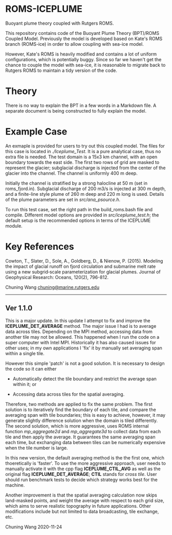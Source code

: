 # ROMS-ICEPLUME
Buoyant plume theory coupled with Rutgers ROMS.

This repository contains code of the Buoyant Plume Theory (BPT)/ROMS Coupled Model. Previously the model is developed based on Kate's ROMS branch (ROMS-ice) in order to allow coupling with sea-ice model.

However, Kate's ROMS is heavily modified and contains a lot of uniform configurations, which is potentially buggy. Since so far we haven't get the chance to couple the model with sea-ice, it is reasonable to migrate back to Rutgers ROMS to maintain a tidy version of the code.

# Theory
There is no way to explain the BPT in a few words in a Markdown file. A separate document is being constructed to fully explain the model.

# Example Case
An exmaple is provided for users to try out this coupled model. The files for this case is located in *./Iceplume\_Test*. It is a pure analytical case, thus no extra file is needed. The test domain is a 15x3 km channel, with an open boundary towards the east side. The first two rows of grid are masked to represent the glacier; subglacial discharge is injected from the center of the glacier into the channel. The channel is uniformly 400 m deep.

Initially the channel is stratified by a strong halocline at 50 m (set in roms\_fjord.in). Subglacial discharge of 200 m3/s is injected at 300 m depth, and a finite-line style plume of 260 m deep and 220 m long is used. Details of the plume parameters are set in *src/ana\_psource.h*.

To run this test case, set the right path in the build\_roms.bash file and compile. Different model options are provided in *src/iceplume\_test.h*; the default setup is the recommended options in terms of the ICEPLUME module.

# Key References
Cowton, T., Slater, D., Sole, A., Goldberg, D., & Nienow, P. (2015). Modeling the impact of glacial runoff on fjord circulation and submarine melt rate using a new subgrid‐scale parameterization for glacial plumes. Journal of Geophysical Research: Oceans, 120(2), 796-812.

Chuning Wang
chuning@marine.rutgers.edu

---

## Ver 1.1.0
This is a major update. In this update I attempt to fix and improve the **ICEPLUME_DET_AVERAGE** method. The major issue I had is to average data across tiles. Depending on the MPI method, accessing data from another tile may not be allowed. This happened when I run the code on a super computer with Intel MPI. Historically it has also caused issues for other uses; in my own applications I 'fix' it by manually set averaging span within a single tile.

However this simple 'patch' is not a good solution. It is necessary to design the code so it can either

- Automatically detect the tile boundary and restrict the average span within it; or

- Accessing data across tiles for the spatial averaging.

Therefore, two methods are applied to fix the same problem. The first solution is to iteratively find the boundary of each tile, and compare the averaging span with tile boundaries; this is easy to achieve, however, it may generate slightly difference solution when the domain is tiled differently. The second solution, which is more aggressive, uses ROMS internal function *mp_aggregate2d* and *mp_aggregate3d* to collect data from each tile and then apply the average. It guarantees the same averaging span each time, but exchanging data between tiles can be numerically expensive when the tile number is large.

In this new version, the default averaging method is the the first one, which thoeretically is 'faster'. To use the more aggressive approach, user needs to manually activate it with the cpp flag **ICEPLUME_CTIL_AVG** as well as the original flag **ICEPLUME_DET_AVERAGE**; **CTIL** stands for *cross tile*. User should run benchmark tests to decide which strategy works best for the machine.

Another improvement is that the spatial averaging calculation now skips land-masked points, and weight the average with respect to each grid size, which aims to serve realistic topography in future applications. Other modifications include but not limited to data broadcasting, tile exchange, etc.

Chuning Wang
2020-11-24
